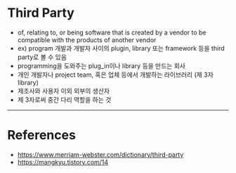 # Third Party
- of, relating to, or being software that is created by a vendor to be compatible with the products of another vendor
- ex) program 개발과 개발자 사이의 plugin, library 또는 framework 등을 third party로 볼 수 있음
- programming을 도와주는 plug_in이나 library 등을 만드는 회사
- 개인 개발자나 project team, 혹은 업체 등에서 개발하는 라이브러리 (제 3자 library)
- 제조사와 사용자 이외 외부의 생산자
- 제 3자로써 중간 다리 역할을 하는 것
---




# References
- https://www.merriam-webster.com/dictionary/third-party
- https://mangkyu.tistory.com/14